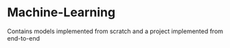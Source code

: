 # Machine-Learning
Contains models implemented from scratch and a project implemented from end-to-end
